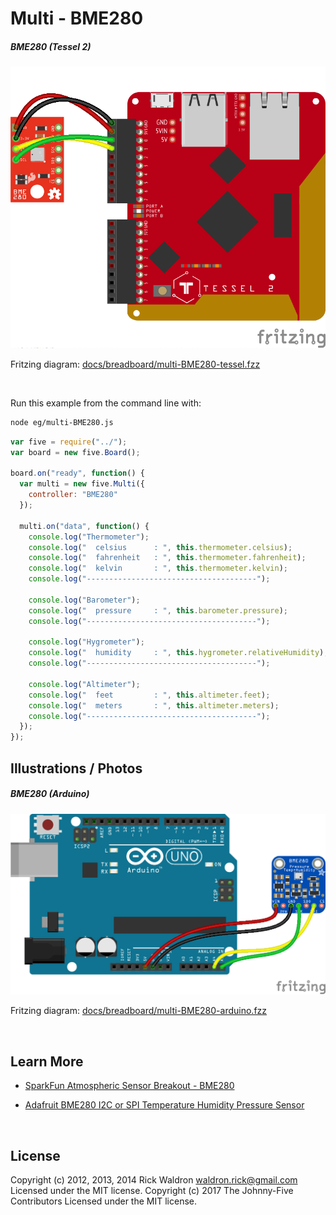 <!--remove-start-->

# Multi - BME280

<!--remove-end-->






##### BME280 (Tessel 2)



![docs/breadboard/multi-BME280-tessel.png](breadboard/multi-BME280-tessel.png)<br>

Fritzing diagram: [docs/breadboard/multi-BME280-tessel.fzz](breadboard/multi-BME280-tessel.fzz)

&nbsp;




Run this example from the command line with:
```bash
node eg/multi-BME280.js
```


```javascript
var five = require("../");
var board = new five.Board();

board.on("ready", function() {
  var multi = new five.Multi({
    controller: "BME280"
  });

  multi.on("data", function() {
    console.log("Thermometer");
    console.log("  celsius      : ", this.thermometer.celsius);
    console.log("  fahrenheit   : ", this.thermometer.fahrenheit);
    console.log("  kelvin       : ", this.thermometer.kelvin);
    console.log("--------------------------------------");

    console.log("Barometer");
    console.log("  pressure     : ", this.barometer.pressure);
    console.log("--------------------------------------");

    console.log("Hygrometer");
    console.log("  humidity     : ", this.hygrometer.relativeHumidity);
    console.log("--------------------------------------");

    console.log("Altimeter");
    console.log("  feet         : ", this.altimeter.feet);
    console.log("  meters       : ", this.altimeter.meters);
    console.log("--------------------------------------");
  });
});

```


## Illustrations / Photos


##### BME280 (Arduino)



![docs/breadboard/multi-BME280-arduino.png](breadboard/multi-BME280-arduino.png)<br>

Fritzing diagram: [docs/breadboard/multi-BME280-arduino.fzz](breadboard/multi-BME280-arduino.fzz)

&nbsp;






## Learn More

- [SparkFun Atmospheric Sensor Breakout - BME280](https://www.sparkfun.com/products/13676)

- [Adafruit BME280 I2C or SPI Temperature Humidity Pressure Sensor](https://www.adafruit.com/products/2652)

&nbsp;

<!--remove-start-->

## License
Copyright (c) 2012, 2013, 2014 Rick Waldron <waldron.rick@gmail.com>
Licensed under the MIT license.
Copyright (c) 2017 The Johnny-Five Contributors
Licensed under the MIT license.

<!--remove-end-->
